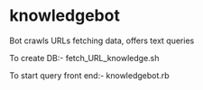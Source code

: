 # knowledgebot
Bot crawls URLs fetching data, offers text queries

To create DB:-
	fetch_URL_knowledge.sh <URL>

To start query front end:-
	knowledgebot.rb 


